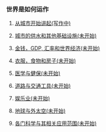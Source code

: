 ### 世界是如何运作

1. <a href="/world/intro">从城市开始讲起(写作中)</a>

2. <a href="/world/city">城市的供水和其他基础设施(未开始)</a>

3. <a href="/world/money">金钱，GDP, 汇率和世界经济(未开始)</a>

4. <a href="/world/basic">衣服，食物和房子(未开始)</a>

5. <a href="/world/health">医学与健保(未开始)</a>

6. <a href="/world/transportation">道路与交通工具(未开始)</a>

7. <a href="/world/entertainment">娱乐业(未开始)</a>

8. <a href="/world/planets">地球与外太空(未开始)</a>

9. <a href="/world/education">各门科学与其相关应用范围(未开始)</a>
